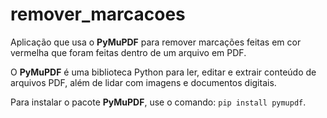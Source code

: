 # remover_marcacoes
Aplicação que usa o **PyMuPDF** para remover marcações feitas em cor vermelha que foram feitas dentro de um arquivo em PDF.

O **PyMuPDF** é uma biblioteca Python para ler, editar e extrair conteúdo de arquivos PDF, além de lidar com imagens e documentos digitais.

Para instalar o pacote **PyMuPDF**, use o comando: `pip install pymupdf`.
